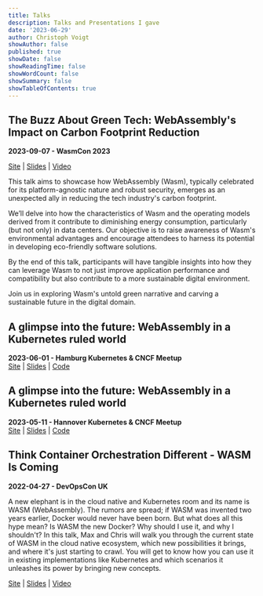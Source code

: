 ```yaml
---
title: Talks
description: Talks and Presentations I gave
date: '2023-06-29'
author: Christoph Voigt
showAuthor: false
published: true
showDate: false
showReadingTime: false
showWordCount: false
showSummary: false
showTableOfContents: true
---
```


## The Buzz About Green Tech: WebAssembly's Impact on Carbon Footprint Reduction  
**2023-09-07 - WasmCon 2023**  

[Site](https://sched.co/1PiwW) | [Slides](https://docs.google.com/presentation/d/1QlP-1H0EGePZJBFMv6ygtpTJVx5Eg7l6qCUO3ji_V-8/edit?usp=sharing) | [Video](https://www.youtube.com/watch?v=zi4d4Hu1HtY)

This talk aims to showcase how WebAssembly (Wasm), typically celebrated for its platform-agnostic nature and robust security, emerges as an unexpected ally in reducing the tech industry's carbon footprint.

We’ll delve into how the characteristics of Wasm and the operating models derived from it contribute to diminishing energy consumption, particularly (but not only) in data centers. Our objective is to raise awareness of Wasm's environmental advantages and encourage attendees to harness its potential in developing eco-friendly software solutions.

By the end of this talk, participants will have tangible insights into how they can leverage Wasm to not just improve application performance and compatibility but also contribute to a more sustainable digital environment.

Join us in exploring Wasm's untold green narrative and carving a sustainable future in the digital domain.



## A glimpse into the future: WebAssembly in a Kubernetes ruled world  
**2023-06-01 - Hamburg Kubernetes & CNCF Meetup**  
[Site](https://community.cncf.io/events/details/cncf-hamburg-presents-new-shores-in-cloud-native-wasm-and-green-software/) | [Slides](https://docs.google.com/presentation/d/187xHQr9Kx7lrwqmbL42vfFGu6F8OIm1NXYbHiAh3108/edit?usp=sharing) | [Code](https://github.com/voigt/presentations/tree/main/2023-06-01_-_cncf_meetup_hamburg)

## A glimpse into the future: WebAssembly in a Kubernetes ruled world  
**2023-05-11 - Hannover Kubernetes & CNCF Meetup**  
[Site](https://community.cncf.io/events/details/cncf-hannover-presents-hannover-kubernetescloud-native-meetup-2023-05/) | [Slides](https://docs.google.com/presentation/d/13ALl_r8h3x9uSkqxLn7goxv1JCgFFgkTJDdvJmSZYQU/edit?usp=sharing) | [Code](https://github.com/voigt/presentations/tree/main/2023-05-11_-_cncf_meetup_hannover)

## Think Container Orchestration Different - WASM Is Coming  
**2022-04-27 - DevOpsCon UK**  

A new elephant is in the cloud native and Kubernetes room and its name is WASM (WebAssembly). The rumors are spread; if WASM was invented two years earlier, Docker would never have been born. But what does all this hype mean? Is WASM the new Docker? Why should I use it, and why I shouldn't? In this talk, Max and Chris will walk you through the current state of WASM in the cloud native ecosystem, which new possibilities it brings, and where it's just starting to crawl. You will get to know how you can use it in existing implementations like Kubernetes and which scenarios it unleashes its power by bringing new concepts.

[Site](https://devopscon.io/kubernetes-ecosystem/think-container-orchestration-different-wasm-is-coming/) | [Slides](/talks/wasm-is-coming.pdf) | [Video](https://www.youtube.com/watch?v=hZw8xmqkKwU)

<!--
**2022-11-xx- Microservices with Spin**  
abc  
SiteSlides | Code
-->
